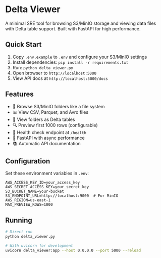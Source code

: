 # Delta Viewer

A minimal SRE tool for browsing S3/MinIO storage and viewing data files with Delta table support. Built with FastAPI for high performance.

## Quick Start

1. Copy `.env.example` to `.env` and configure your S3/MinIO settings
2. Install dependencies: `pip install -r requirements.txt`
3. Run: `python delta_viewer.py`
4. Open browser to `http://localhost:5000`
5. View API docs at `http://localhost:5000/docs`

## Features

- 📁 Browse S3/MinIO folders like a file system
- 📊 View CSV, Parquet, and Avro files
- 🔺 View folders as Delta tables
- 🔍 Preview first 1000 rows (configurable)
- 🏥 Health check endpoint at `/health`
- 🚀 FastAPI with async performance
- 📚 Automatic API documentation

## Configuration

Set these environment variables in `.env`:

```
AWS_ACCESS_KEY_ID=your_access_key
AWS_SECRET_ACCESS_KEY=your_secret_key
S3_BUCKET_NAME=your-bucket
S3_ENDPOINT_URL=http://localhost:9000  # For MinIO
AWS_REGION=us-east-1
MAX_PREVIEW_ROWS=1000
```

## Running

```bash
# Direct run
python delta_viewer.py

# With uvicorn for development
uvicorn delta_viewer:app --host 0.0.0.0 --port 5000 --reload
```